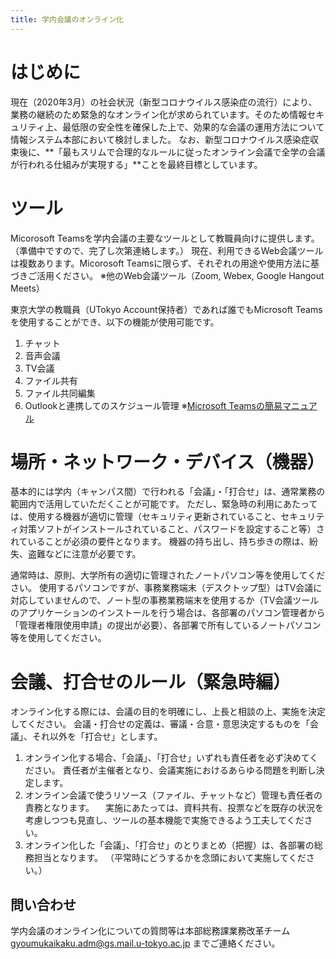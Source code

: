 ```yaml
---
title: 学内会議のオンライン化
---
```


# はじめに 
現在（2020年3月）の社会状況（新型コロナウイルス感染症の流行）により、業務の継続のため緊急的なオンライン化が求められています。そのため情報セキュリティ上、最低限の安全性を確保した上で、効果的な会議の運用方法について情報システム本部において検討しました。 
なお、新型コロナウイルス感染症収束後に、**「最もスリムで合理的なルールに従ったオンライン会議で全学の会議が行われる仕組みが実現する」**ことを最終目標としています。 

# ツール 
Micorosoft Teamsを学内会議の主要なツールとして教職員向けに提供します。（準備中ですので、完了し次第連絡します。） 
現在、利用できるWeb会議ツールは複数あります。Micorosoft Teamsに限らず、それぞれの用途や使用方法に基づきご活用ください。 
※他のWeb会議ツール（Zoom, Webex, Google Hangout Meets） 

東京大学の教職員（UTokyo Account保持者）であれば誰でもMicrosoft Teamsを使用することができ、以下の機能が使用可能です。 
1. チャット 
2. 音声会議 
3. TV会議 
4. ファイル共有 
5. ファイル共同編集 
6. Outlookと連携してのスケジュール管理 
※[Microsoft Teamsの簡易マニュアル](msteams-intro.pdf) 

# 場所・ネットワーク・デバイス（機器） 
基本的には学内（キャンパス間）で行われる「会議」・「打合せ」は、通常業務の範囲内で活用していただくことが可能です。 
ただし、緊急時の利用にあたっては、使用する機器が適切に管理（セキュリティ更新されていること、セキュリティ対策ソフトがインストールされていること、パスワードを設定すること等）されていることが必須の要件となります。 
機器の持ち出し、持ち歩きの際は、紛失、盗難などに注意が必要です。 

通常時は、原則、大学所有の適切に管理されたノートパソコン等を使用してください。 
使用するパソコンですが、事務業務端末（デスクトップ型）はTV会議に対応していませんので、ノート型の事務業務端末を使用するか（TV会議ツールのアプリケーションのインストールを行う場合は、各部署のパソコン管理者から「管理者権限使用申請」の提出が必要）、各部署で所有しているノートパソコン等を使用してください。 

# 会議、打合せのルール（緊急時編） 
オンライン化する際には、会議の目的を明確にし、上長と相談の上、実施を決定してください。 
会議・打合せの定義は、審議・合意・意思決定するものを「会議」、それ以外を「打合せ」とします。 

1. オンライン化する場合、「会議」、「打合せ」いずれも責任者を必ず決めてください。 
責任者が主催者となり、会議実施におけるあらゆる問題を判断し決定します。 
2. オンライン会議で使うリソース（ファイル、チャットなど）管理も責任者の責務となります。 
　実施にあたっては、資料共有、投票などを既存の状況を考慮しつつも見直し、ツールの基本機能で実施できるよう工夫してください。
3. オンライン化した「会議」、「打合せ」のとりまとめ（把握）は、各部署の総務担当となります。 
（平常時にどうするかを念頭において実施してください。） 
## 問い合わせ
学内会議のオンライン化についての質問等は本部総務課業務改革チーム gyoumukaikaku.adm@gs.mail.u-tokyo.ac.jp までご連絡ください。
 